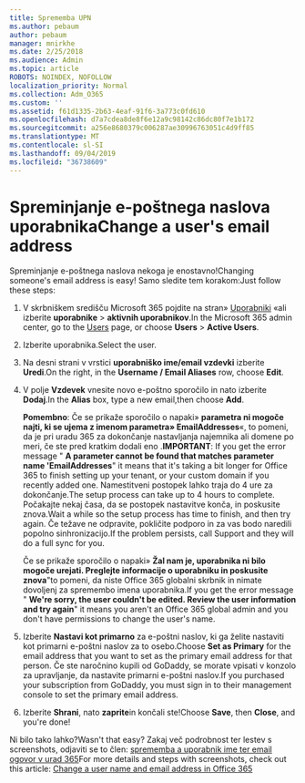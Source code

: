 ```yaml
---
title: Sprememba UPN
ms.author: pebaum
author: pebaum
manager: mnirkhe
ms.date: 2/25/2018
ms.audience: Admin
ms.topic: article
ROBOTS: NOINDEX, NOFOLLOW
localization_priority: Normal
ms.collection: Adm_O365
ms.custom: ''
ms.assetid: f61d1335-2b63-4eaf-91f6-3a773c0fd610
ms.openlocfilehash: d7a7cdea8de8f6e12a9c98142c86dc80f7e1b172
ms.sourcegitcommit: a256e8680379c006287ae30996763051c4d9ff85
ms.translationtype: MT
ms.contentlocale: sl-SI
ms.lasthandoff: 09/04/2019
ms.locfileid: "36738609"
---
```

# <a name="change-a-users-email-address"></a><span data-ttu-id="545c6-102">Spreminjanje e-poštnega naslova uporabnika</span><span class="sxs-lookup"><span data-stu-id="545c6-102">Change a user's email address</span></span>

<span data-ttu-id="545c6-103">Spreminjanje e-poštnega naslova nekoga je enostavno!</span><span class="sxs-lookup"><span data-stu-id="545c6-103">Changing someone's email address is easy!</span></span> <span data-ttu-id="545c6-104">Samo sledite tem korakom:</span><span class="sxs-lookup"><span data-stu-id="545c6-104">Just follow these steps:</span></span>
  
1. <span data-ttu-id="545c6-105">V skrbniškem središču Microsoft 365 pojdite na stran» [Uporabniki](https://go.microsoft.com/fwlink/p/?linkid=834822) «ali izberite **uporabnike** \> **aktivnih uporabnikov**.</span><span class="sxs-lookup"><span data-stu-id="545c6-105">In the Microsoft 365 admin center, go to the [Users](https://go.microsoft.com/fwlink/p/?linkid=834822) page, or choose **Users** \> **Active Users**.</span></span>
    
2. <span data-ttu-id="545c6-106">Izberite uporabnika.</span><span class="sxs-lookup"><span data-stu-id="545c6-106">Select the user.</span></span>
    
3. <span data-ttu-id="545c6-107">Na desni strani v vrstici **uporabniško ime/email vzdevki** izberite **Uredi**.</span><span class="sxs-lookup"><span data-stu-id="545c6-107">On the right, in the **Username / Email Aliases** row, choose **Edit**.</span></span>
    
4. <span data-ttu-id="545c6-108">V polje **Vzdevek** vnesite novo e-poštno sporočilo in nato izberite **Dodaj**.</span><span class="sxs-lookup"><span data-stu-id="545c6-108">In the **Alias** box, type a new email,then choose **Add**.</span></span>
    
    <span data-ttu-id="545c6-109">**Pomembno**: Če se prikaže sporočilo o napaki» **parametra ni mogoče najti, ki se ujema z imenom parametra» EmailAddresses**«, to pomeni, da je pri uradu 365 za dokončanje nastavljanja najemnika ali domene po meri, če ste pred kratkim dodali eno .</span><span class="sxs-lookup"><span data-stu-id="545c6-109">**IMPORTANT**: If you get the error message " **A parameter cannot be found that matches parameter name 'EmailAddresses**" it means that it's taking a bit longer for Office 365 to finish setting up your tenant, or your custom domain if you recently added one.</span></span> <span data-ttu-id="545c6-110">Namestitveni postopek lahko traja do 4 ure za dokončanje.</span><span class="sxs-lookup"><span data-stu-id="545c6-110">The setup process can take up to 4 hours to complete.</span></span> <span data-ttu-id="545c6-111">Počakajte nekaj časa, da se postopek nastavitve konča, in poskusite znova.</span><span class="sxs-lookup"><span data-stu-id="545c6-111">Wait a while so the setup process has time to finish, and then try again.</span></span> <span data-ttu-id="545c6-112">Če težave ne odpravite, pokličite podporo in za vas bodo naredili popolno sinhronizacijo.</span><span class="sxs-lookup"><span data-stu-id="545c6-112">If the problem persists, call Support and they will do a full sync for you.</span></span>
    
    <span data-ttu-id="545c6-113">Če se prikaže sporočilo o napaki» **Žal nam je, uporabnika ni bilo mogoče urejati. Preglejte informacije o uporabniku in poskusite znova**"to pomeni, da niste Office 365 globalni skrbnik in nimate dovoljenj za spremembo imena uporabnika.</span><span class="sxs-lookup"><span data-stu-id="545c6-113">If you get the error message " **We're sorry, the user couldn't be edited. Review the user information and try again**" it means you aren't an Office 365 global admin and you don't have permissions to change the user's name.</span></span>
    
5. <span data-ttu-id="545c6-114">Izberite **Nastavi kot primarno** za e-poštni naslov, ki ga želite nastaviti kot primarni e-poštni naslov za to osebo.</span><span class="sxs-lookup"><span data-stu-id="545c6-114">Choose **Set as Primary** for the email address that you want to set as the primary email address for that person.</span></span> <span data-ttu-id="545c6-115">Če ste naročnino kupili od GoDaddy, se morate vpisati v konzolo za upravljanje, da nastavite primarni e-poštni naslov.</span><span class="sxs-lookup"><span data-stu-id="545c6-115">If you purchased your subscription from GoDaddy, you must sign in to their management console to set the primary email address.</span></span> 
    
6. <span data-ttu-id="545c6-116">Izberite **Shrani**, nato **zaprite**in končali ste!</span><span class="sxs-lookup"><span data-stu-id="545c6-116">Choose **Save**, then **Close**, and you're done!</span></span>
    
<span data-ttu-id="545c6-117">Ni bilo tako lahko?</span><span class="sxs-lookup"><span data-stu-id="545c6-117">Wasn't that easy?</span></span> <span data-ttu-id="545c6-118">Zakaj več podrobnost ter lestev s screenshots, odjaviti se to člen: [sprememba a uporabnik ime ter email ogovor v urad 365](https://docs.microsoft.com/office365/admin/add-users/change-a-user-name-and-email-address)</span><span class="sxs-lookup"><span data-stu-id="545c6-118">For more details and steps with screenshots, check out this article: [Change a user name and email address in Office 365](https://docs.microsoft.com/office365/admin/add-users/change-a-user-name-and-email-address)</span></span>
  

